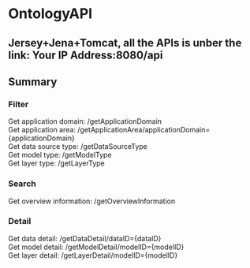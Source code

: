 # OntologyAPI
## Jersey+Jena+Tomcat, all the APIs is unber the link: Your IP Address:8080/api
## Summary
### Filter
Get application domain: /getApplicationDomain  
Get application area: /getApplicationArea/applicationDomain={applicationDomain}  
Get data source type: /getDataSourceType  
Get model type: /getModelType  
Get layer type: /getLayerType  
### Search
Get overview information: /getOverviewInformation  
### Detail
Get data detail: /getDataDetail/dataID={dataID}  
Get model detail: /getModelDetail/modelID={modelID}  
Get layer detail: /getLayerDetail/modelID={modelID}  
